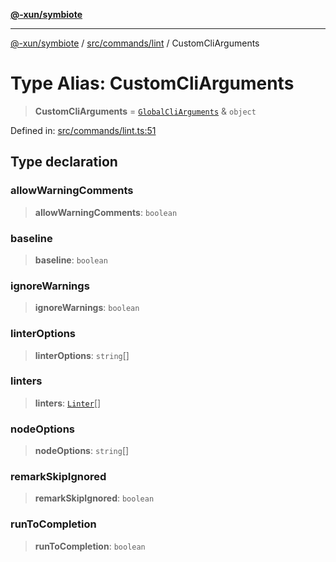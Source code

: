[**@-xun/symbiote**](../../../../README.md)

***

[@-xun/symbiote](../../../../README.md) / [src/commands/lint](../README.md) / CustomCliArguments

# Type Alias: CustomCliArguments

> **CustomCliArguments** = [`GlobalCliArguments`](../../../configure/type-aliases/GlobalCliArguments.md) & `object`

Defined in: [src/commands/lint.ts:51](https://github.com/Xunnamius/symbiote/blob/ed48d0dc6e3c473abf99750adfa07c536cba0e98/src/commands/lint.ts#L51)

## Type declaration

### allowWarningComments

> **allowWarningComments**: `boolean`

### baseline

> **baseline**: `boolean`

### ignoreWarnings

> **ignoreWarnings**: `boolean`

### linterOptions

> **linterOptions**: `string`[]

### linters

> **linters**: [`Linter`](../enumerations/Linter.md)[]

### nodeOptions

> **nodeOptions**: `string`[]

### remarkSkipIgnored

> **remarkSkipIgnored**: `boolean`

### runToCompletion

> **runToCompletion**: `boolean`
